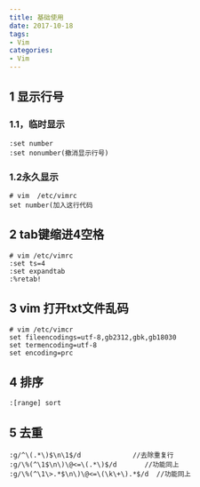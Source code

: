 ```yaml
---
title: 基础使用
date: 2017-10-18
tags:
- Vim
categories:
- Vim
---
```


## 1 显示行号
### 1.1，临时显示
``` vimscript 
:set number
:set nonumber(撤消显示行号)
```
### 1.2永久显示
``` vimscript 
# vim  /etc/vimrc
set number(加入这行代码
```
<!-- more -->
## 2 tab键缩进4空格
``` vimscript 
# vim /etc/vimrc
:set ts=4
:set expandtab
:%retab!
```

## 3 vim 打开txt文件乱码
``` vimscript 
# vim /etc/vimcr
set fileencodings=utf-8,gb2312,gbk,gb18030
set termencoding=utf-8
set encoding=prc
```

## 4 排序
``` vim
:[range] sort
```

## 5 去重
``` 
:g/^\(.*\)$\n\1$/d             //去除重复行
:g/\%(^\1$\n\)\@<=\(.*\)$/d       //功能同上
:g/\%(^\1\>.*$\n\)\@<=\(\k\+\).*$/d  //功能同上
```